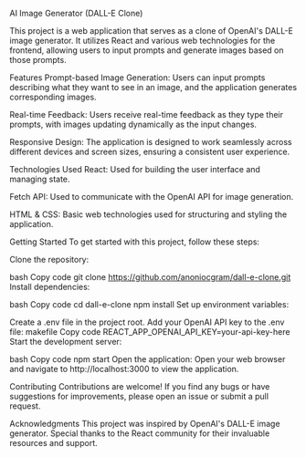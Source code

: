 AI Image Generator (DALL-E Clone)

This project is a web application that serves as a clone of OpenAI's DALL-E image generator. It utilizes React and various web technologies for the frontend, allowing users to input prompts and generate images based on those prompts.

Features
Prompt-based Image Generation: Users can input prompts describing what they want to see in an image, and the application generates corresponding images.

Real-time Feedback: Users receive real-time feedback as they type their prompts, with images updating dynamically as the input changes.

Responsive Design: The application is designed to work seamlessly across different devices and screen sizes, ensuring a consistent user experience.

Technologies Used
React: Used for building the user interface and managing state.

Fetch API: Used to communicate with the OpenAI API for image generation.

HTML & CSS: Basic web technologies used for structuring and styling the application.

Getting Started
To get started with this project, follow these steps:

Clone the repository:

bash
Copy code
git clone https://github.com/anoniocgram/dall-e-clone.git
Install dependencies:

bash
Copy code
cd dall-e-clone
npm install
Set up environment variables:

Create a .env file in the project root.
Add your OpenAI API key to the .env file:
makefile
Copy code
REACT_APP_OPENAI_API_KEY=your-api-key-here
Start the development server:

bash
Copy code
npm start
Open the application:
Open your web browser and navigate to http://localhost:3000 to view the application.

Contributing
Contributions are welcome! If you find any bugs or have suggestions for improvements, please open an issue or submit a pull request.


Acknowledgments
This project was inspired by OpenAI's DALL-E image generator.
Special thanks to the React community for their invaluable resources and support.
